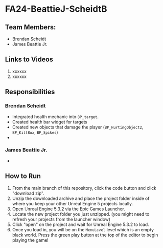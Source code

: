 # FA24-BeattieJ-ScheidtB
## Team Members:
- Brendan Scheidt
- James Beattie Jr.
## Links to Videos
1. xxxxxx
2. xxxxxx
## Responsibilities
### Brendan Scheidt
- Integrated health mechanic into ```BP_target```.
- Created health bar widget for targets
- Created new objects that damage the player (```BP_HurtingObject2```, ```BP_KillBox```, ```BP_Spikes```)
- 
### James Beattie Jr.
- 
## How to Run
1. From the main branch of this repository, click the code button and click "download zip".
2. Unzip the downloaded archive and place the project folder inside of where you keep your other Unreal Engine 5 projects locally.
3. Open Unreal Engine 5.3.2 via the Epic Games Launcher.
4. Locate the new project folder you just unzipped. (you might need to refresh your projects from the launcher window)
5. Click "open" on the project and wait for Unreal Engine 5.3.2 to load.
6. Once you load in, you will be on the ```MenuLevel``` level which is an empty black world. Press the green play button at the top of the editor to begin playing the game!
